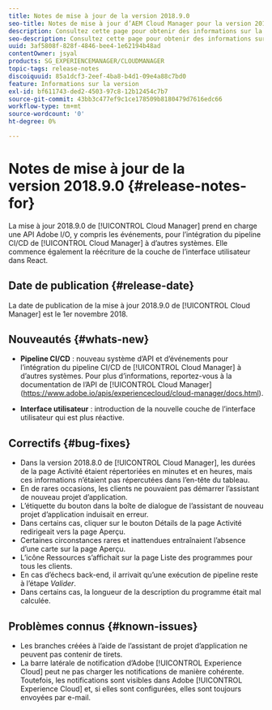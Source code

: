 ```yaml
---
title: Notes de mise à jour de la version 2018.9.0
seo-title: Notes de mise à jour d’AEM Cloud Manager pour la version 2018.9.0
description: Consultez cette page pour obtenir des informations sur la mise à jour 2018.9.0 de Cloud Manager.
seo-description: Consultez cette page pour obtenir des informations sur la mise à jour 2018.9.0 d’AEM Cloud Manager.
uuid: 3af5808f-828f-4846-bee4-1e62194b48ad
contentOwner: jsyal
products: SG_EXPERIENCEMANAGER/CLOUDMANAGER
topic-tags: release-notes
discoiquuid: 85a1dcf3-2eef-4ba8-b4d1-09e4a88c7bd0
feature: Informations sur la version
exl-id: bf611743-ded2-4503-97c8-12b12454c7b7
source-git-commit: 43bb3c477ef9c1ce178509b8180479d7616edc66
workflow-type: tm+mt
source-wordcount: '0'
ht-degree: 0%

---
```


# Notes de mise à jour de la version 2018.9.0 {#release-notes-for}

La mise à jour 2018.9.0 de [!UICONTROL Cloud Manager] prend en charge une API Adobe I/O, y compris les événements, pour l’intégration du pipeline CI/CD de [!UICONTROL Cloud Manager] à d’autres systèmes. Elle commence également la réécriture de la couche de l’interface utilisateur dans React.

## Date de publication {#release-date}

La date de publication de la mise à jour 2018.9.0 de [!UICONTROL Cloud Manager] est le 1er novembre 2018.

## Nouveautés {#whats-new}

* **Pipeline CI/CD** : nouveau système d’API et d’événements pour l’intégration du pipeline CI/CD de [!UICONTROL Cloud Manager] à d’autres systèmes. Pour plus d’informations, reportez-vous à la documentation de l’API de [!UICONTROL Cloud Manager] (https://www.adobe.io/apis/experiencecloud/cloud-manager/docs.html).

* **Interface utilisateur** : introduction de la nouvelle couche de l’interface utilisateur qui est plus réactive.

## Correctifs {#bug-fixes}

* Dans la version 2018.8.0 de [!UICONTROL Cloud Manager], les durées de la page Activité étaient répertoriées en minutes et en heures, mais ces informations n’étaient pas répercutées dans l’en-tête du tableau.
* En de rares occasions, les clients ne pouvaient pas démarrer l’assistant de nouveau projet d’application.
* L’étiquette du bouton dans la boîte de dialogue de l’assistant de nouveau projet d’application induisait en erreur.
* Dans certains cas, cliquer sur le bouton Détails de la page Activité redirigeait vers la page Aperçu.
* Certaines circonstances rares et inattendues entraînaient l’absence d’une carte sur la page Aperçu.
* L’icône Ressources s’affichait sur la page Liste des programmes pour tous les clients.
* En cas d’échecs back-end, il arrivait qu’une exécution de pipeline reste à l’étape *Valider*.
* Dans certains cas, la longueur de la description du programme était mal calculée.

## Problèmes connus {#known-issues}

* Les branches créées à l’aide de l’assistant de projet d’application ne peuvent pas contenir de tirets.
* La barre latérale de notification d’Adobe [!UICONTROL Experience Cloud] peut ne pas charger les notifications de manière cohérente. Toutefois, les notifications sont visibles dans Adobe [!UICONTROL Experience Cloud] et, si elles sont configurées, elles sont toujours envoyées par e-mail.
